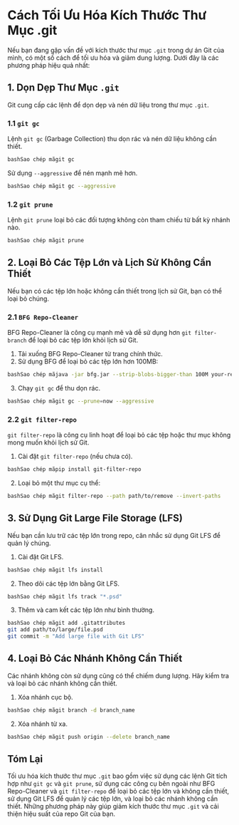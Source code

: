 # Cách Tối Ưu Hóa Kích Thước Thư Mục .git

Nếu bạn đang gặp vấn đề với kích thước thư mục `.git` trong dự án Git của mình, có một số cách để tối ưu hóa và giảm dung lượng. Dưới đây là các phương pháp hiệu quả nhất:

## **1. Dọn Dẹp Thư Mục `.git`**

Git cung cấp các lệnh để dọn dẹp và nén dữ liệu trong thư mục `.git`.

### **1.1 `git gc`**

Lệnh `git gc` (Garbage Collection) thu dọn rác và nén dữ liệu không cần thiết.

```bash
bashSao chép mãgit gc
```

Sử dụng `--aggressive` để nén mạnh mẽ hơn.

```bash
bashSao chép mãgit gc --aggressive
```

### **1.2 `git prune`**

Lệnh `git prune` loại bỏ các đối tượng không còn tham chiếu từ bất kỳ nhánh nào.

```bash
bashSao chép mãgit prune
```

## **2. Loại Bỏ Các Tệp Lớn và Lịch Sử Không Cần Thiết**

Nếu bạn có các tệp lớn hoặc không cần thiết trong lịch sử Git, bạn có thể loại bỏ chúng.

### **2.1 `BFG Repo-Cleaner`**

BFG Repo-Cleaner là công cụ mạnh mẽ và dễ sử dụng hơn `git filter-branch` để loại bỏ các tệp lớn khỏi lịch sử Git.

1. Tải xuống BFG Repo-Cleaner từ trang chính thức.
2. Sử dụng BFG để loại bỏ các tệp lớn hơn 100MB:

```bash
bashSao chép mãjava -jar bfg.jar --strip-blobs-bigger-than 100M your-repo.git
```

3. Chạy `git gc` để thu dọn rác.

```bash
bashSao chép mãgit gc --prune=now --aggressive
```

### **2.2 `git filter-repo`**

`git filter-repo` là công cụ linh hoạt để loại bỏ các tệp hoặc thư mục không mong muốn khỏi lịch sử Git.

1. Cài đặt `git filter-repo` (nếu chưa có).

```bash
bashSao chép mãpip install git-filter-repo
```

2. Loại bỏ một thư mục cụ thể:

```bash
bashSao chép mãgit filter-repo --path path/to/remove --invert-paths
```

## **3. Sử Dụng Git Large File Storage (LFS)**

Nếu bạn cần lưu trữ các tệp lớn trong repo, cân nhắc sử dụng Git LFS để quản lý chúng.

1. Cài đặt Git LFS.

```bash
bashSao chép mãgit lfs install
```

2. Theo dõi các tệp lớn bằng Git LFS.

```bash
bashSao chép mãgit lfs track "*.psd"
```

3. Thêm và cam kết các tệp lớn như bình thường.

```bash
bashSao chép mãgit add .gitattributes
git add path/to/large/file.psd
git commit -m "Add large file with Git LFS"
```

## **4. Loại Bỏ Các Nhánh Không Cần Thiết**

Các nhánh không còn sử dụng cũng có thể chiếm dung lượng. Hãy kiểm tra và loại bỏ các nhánh không cần thiết.

1. Xóa nhánh cục bộ.

```bash
bashSao chép mãgit branch -d branch_name
```

2. Xóa nhánh từ xa.

```bash
bashSao chép mãgit push origin --delete branch_name
```

## Tóm Lại

Tối ưu hóa kích thước thư mục `.git` bao gồm việc sử dụng các lệnh Git tích hợp như `git gc` và `git prune`, sử dụng các công cụ bên ngoài như BFG Repo-Cleaner và `git filter-repo` để loại bỏ các tệp lớn và không cần thiết, sử dụng Git LFS để quản lý các tệp lớn, và loại bỏ các nhánh không cần thiết. Những phương pháp này giúp giảm kích thước thư mục `.git` và cải thiện hiệu suất của repo Git của bạn.
